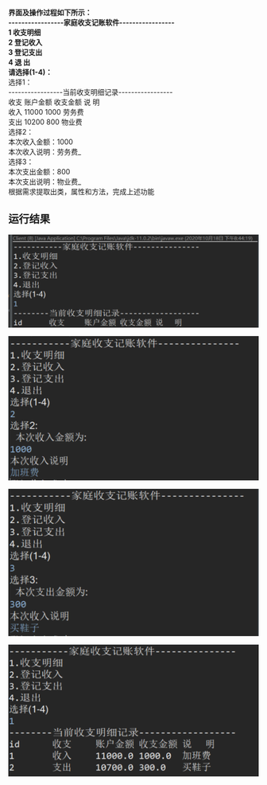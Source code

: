 **界面及操作过程如下所示：  
\-----------------家庭收支记账软件-----------------  
1 收支明细  
2 登记收入  
3 登记支出  
4 退 出  
请选择(1-4)：**  
选择1：  
\-----------------当前收支明细记录-----------------  
收支 账户金额 收支金额 说 明  
收入 11000 1000 劳务费  
支出 10200 800 物业费  
选择2：  
本次收入金额：1000  
本次收入说明：劳务费\_  
选择3：  
本次支出金额：800  
本次支出说明：物业费\_  
根据需求提取出类，属性和方法，完成上述功能

运行结果
----

![image-20201021145157887](Readme.assets/image-20201021145157887.png)  

![image-20201021145211665](Readme.assets/image-20201021145211665.png)

  


![image-20201021145222555](Readme.assets/image-20201021145222555.png)  


![image-20201021145231098](Readme.assets/image-20201021145231098.png)
